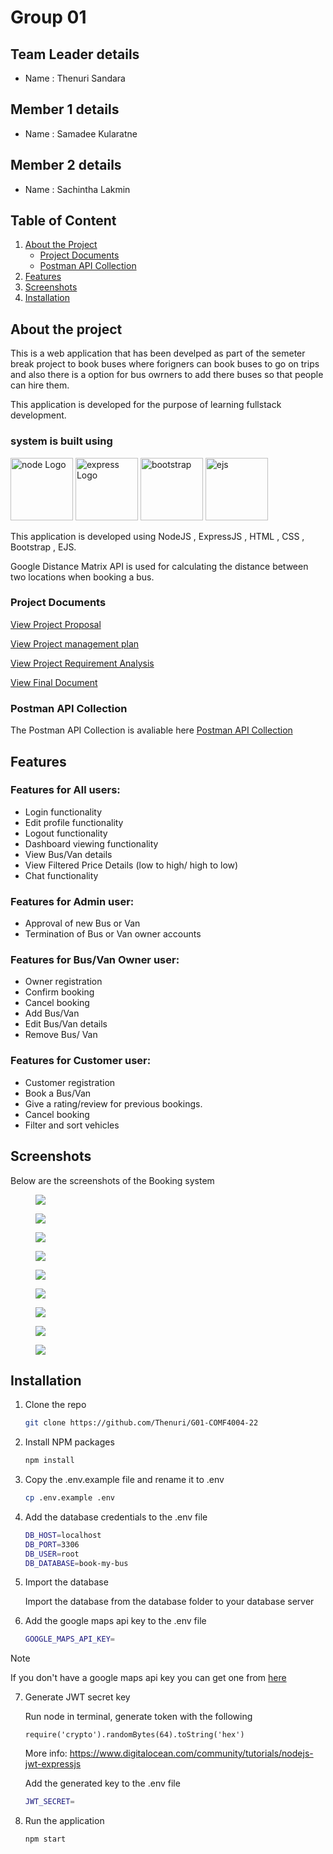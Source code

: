 # Group 01

## Team Leader details
- Name : Thenuri Sandara


## Member 1 details
- Name : Samadee Kularatne


## Member 2 details
- Name : Sachintha Lakmin


## Table of Content
1. [About the Project](#about-the-project)
    - [Project Documents](#project-document)
    - [Postman API Collection](#Postman-API-Collection)
2. [Features](#features)
3. [Screenshots](#screenshots)
4. [Installation](#installation)


## About the project

This is a web application that has been develped as part of the semeter break project to book buses where forigners can book buses to go on trips and also there is a option for bus owrners to add there buses so that people can hire them.

This application is developed for the purpose of learning fullstack development. 

### system is built using
<div>
<p align="center">
<p><a href="#" ><img src="public/images/node.jpg" width="100" alt="node Logo"></a>
<a href="#" ><img src="public/images/ex.png" width="100" alt="express Logo"></a>
<a href="#" ><img src="public/images/Bootstrap_logo.svg.png" width="100" alt="bootstrap"></a>
<a href="#" ><img src="public/images/ejs.png" width="100" alt="ejs"></a>
</p>
</div>
This application is developed using NodeJS , ExpressJS , HTML , CSS , Bootstrap , EJS.

Google Distance Matrix API is used for calculating the distance between two locations when booking a bus.

### Project Documents
[View Project Proposal](https://github.com/Thenuri/G01-COMF4004-22/blob/main/Project%20Proposal%20(1).pdf)

[View Project management plan](https://github.com/Thenuri/G01-COMF4004-22/blob/main/G01-Project%20management%20plane.pdf)

[View Project Requirement Analysis](https://github.com/Thenuri/G01-COMF4004-22/blob/main/RA_txt.pdf)

[View Final Document](https://github.com/Thenuri/G01-COMF4004-22/blob/main/Group_01_Documents.pdf)

### Postman API Collection
The Postman API Collection is avaliable here 
[Postman API Collection]()


## Features

### Features for All users:
- Login functionality
- Edit profile functionality
- Logout functionality
- Dashboard viewing functionality
- View Bus/Van details
- View Filtered Price Details (low to high/ high to low)
- Chat functionality

### Features for Admin user:
- Approval of new Bus or Van
- Termination of Bus or Van owner accounts

### Features for Bus/Van Owner user:
- Owner registration
- Confirm booking
- Cancel booking
- Add Bus/Van
- Edit Bus/Van details
- Remove Bus/ Van

### Features for Customer user:
- Customer registration
- Book a Bus/Van
- Give a rating/review for previous bookings.
- Cancel booking
- Filter and sort vehicles

## Screenshots

Below are the screenshots of the Booking system

<figure>
<img src="public/Readme/Screenshot 2023-12-07 at 16-20-45 Home Page.png">
</figure>

<figure>
<img src="public/Readme/Screenshot 2023-12-07 at 16-25-46 Dashboard.png">
</figure>

<figure>
<img src="public/Readme/Screenshot 2023-12-07 at 16-25-59 My Profile.png">
</figure>

<figure>
<img src="public/Readme/Screenshot 2023-12-07 at 16-26-40 Vehicle page.png">
</figure>

<figure>
<img src="public/Readme/Screenshot 2023-12-07 at 16-26-55 Dashboard.png">
</figure>

<figure>
<img src="public/Readme/Screenshot 2023-12-07 at 16-27-13 SignUp.png">
</figure>

<figure>
<img src="public/Readme/Screenshot 2023-12-07 at 16-27-24 Login.png">
</figure>

<figure>
<img src="public/Readme/Screenshot 2023-12-07 at 16-47-14 Vehicle Details page.png">
</figure>

<figure>
<img src="public/Readme/Screenshot 2023-12-07 at 16-50-45 Payment.png">
</figure>

## Installation

1. Clone the repo
   ```sh
   git clone https://github.com/Thenuri/G01-COMF4004-22
    ```

2. Install NPM packages
    ```sh
    npm install
    ``` 
3. Copy the .env.example file and rename it to .env
    ```sh
    cp .env.example .env
    ```
4. Add the database credentials to the .env file
    ```sh
    DB_HOST=localhost
    DB_PORT=3306
    DB_USER=root
    DB_DATABASE=book-my-bus
    ```

5. Import the database
    
    Import the database from the database folder to your database server

6. Add the google maps api key to the .env file

    ```sh
    GOOGLE_MAPS_API_KEY=
    ```

> [!NOTE]
> If you don't have a google maps api key you can get one from [here](https://developers.google.com/maps/documentation/javascript/get-api-key)

7. Generate JWT secret key

    Run node in terminal, generate token with the following

    ```
    require('crypto').randomBytes(64).toString('hex')
    ```

    More info: https://www.digitalocean.com/community/tutorials/nodejs-jwt-expressjs

    Add the generated key to the .env file

    ```sh
    JWT_SECRET=
    ```

8. Run the application
    ```sh
    npm start
    ```
